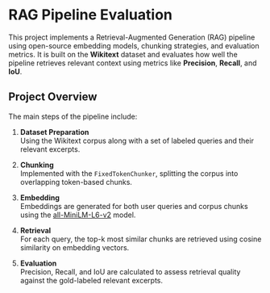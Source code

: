 # RAG Pipeline Evaluation

This project implements a Retrieval-Augmented Generation (RAG) pipeline using open-source embedding models, chunking strategies, and evaluation metrics. It is built on the **Wikitext** dataset and evaluates how well the pipeline retrieves relevant context using metrics like **Precision**, **Recall**, and **IoU**.


## Project Overview

The main steps of the pipeline include:

1. **Dataset Preparation**  
   Using the Wikitext corpus along with a set of labeled queries and their relevant excerpts.

2. **Chunking**  
   Implemented with the `FixedTokenChunker`, splitting the corpus into overlapping token-based chunks.

3. **Embedding**  
   Embeddings are generated for both user queries and corpus chunks using the [all-MiniLM-L6-v2](https://huggingface.co/sentence-transformers/all-MiniLM-L6-v2) model.

4. **Retrieval**  
   For each query, the top-k most similar chunks are retrieved using cosine similarity on embedding vectors.

5. **Evaluation**  
   Precision, Recall, and IoU are calculated to assess retrieval quality against the gold-labeled relevant excerpts.


